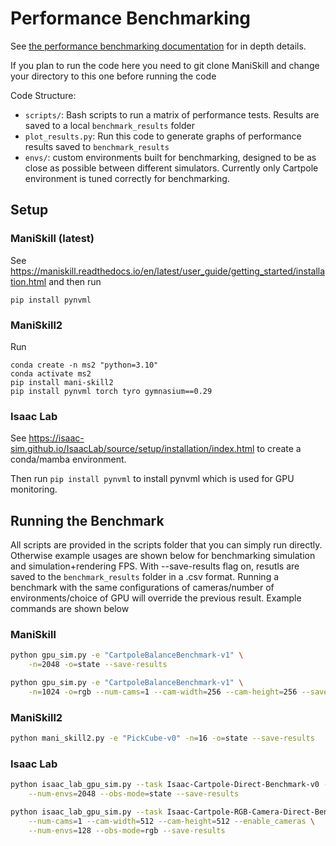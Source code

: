 # Performance Benchmarking

See [the performance benchmarking documentation](https://maniskill.readthedocs.io/en/latest/user_guide/additional_resources/performance_benchmarking.html) for in depth details.

If you plan to run the code here you need to git clone ManiSkill and change your directory to this one before running the code

Code Structure:
- `scripts/`: Bash scripts to run a matrix of performance tests. Results are saved to a local `benchmark_results` folder
- `plot_results.py`: Run this code to generate graphs of performance results saved to `benchmark_results`
- `envs/`: custom environments built for benchmarking, designed to be as close as possible between different simulators. Currently only Cartpole environment is tuned correctly for benchmarking.


## Setup

### ManiSkill (latest)

See https://maniskill.readthedocs.io/en/latest/user_guide/getting_started/installation.html and then run

```
pip install pynvml
```

<!-- ### Mujoco / MJX -->

<!-- ```bash
mamba create -n "mujoco_benchmarking" "python==3.11"
mamba activate mujoco_benchmarking
pip install mujoco-mjx
pip install "jax[cuda12]"
``` -->
### ManiSkill2

Run

```
conda create -n ms2 "python=3.10"
conda activate ms2
pip install mani-skill2
pip install pynvml torch tyro gymnasium==0.29
```

### Isaac Lab

See https://isaac-sim.github.io/IsaacLab/source/setup/installation/index.html to create a conda/mamba environment.

Then run `pip install pynvml` to install pynvml which is used for GPU monitoring.

<!-- ```bash
mamba create -n "isaaclab" "python==3.10"
mamba activate isaaclab
pip install torch==2.2.2 --index-url https://download.pytorch.org/whl/cu118
pip install isaacsim-rl isaacsim-replicator isaacsim-extscache-physics isaacsim-extscache-kit-sdk isaacsim-extscache-kit isaacsim-app --extra-index-url https://pypi.nvidia.com
``` -->

## Running the Benchmark

All scripts are provided in the scripts folder that you can simply run directly. Otherwise example usages are shown below for benchmarking simulation and simulation+rendering FPS. With --save-results flag on, resutls are saved to the `benchmark_results` folder in a .csv format. Running a benchmark with the same configurations of cameras/number of environments/choice of GPU will override the previous result. Example commands are shown below

### ManiSkill

```bash
python gpu_sim.py -e "CartpoleBalanceBenchmark-v1" \
    -n=2048 -o=state --save-results

python gpu_sim.py -e "CartpoleBalanceBenchmark-v1" \
    -n=1024 -o=rgb --num-cams=1 --cam-width=256 --cam-height=256 --save-results
```

### ManiSkill2

```bash
python mani_skill2.py -e "PickCube-v0" -n=16 -o=state --save-results
```

### Isaac Lab

```bash
python isaac_lab_gpu_sim.py --task Isaac-Cartpole-Direct-Benchmark-v0 --headless \
    --num-envs=2048 --obs-mode=state --save-results

python isaac_lab_gpu_sim.py --task Isaac-Cartpole-RGB-Camera-Direct-Benchmark-v0 --headless \
    --num-cams=1 --cam-width=512 --cam-height=512 --enable_cameras \
    --num-envs=128 --obs-mode=rgb --save-results
```

<!-- ### Mujoco

```bash
python -m mujoco.mjx.testspeed --mjcf=envs/mujoco/panda_pick_cube.xml   --base_path=. --batch_size=4096 --nstep=100
``` -->